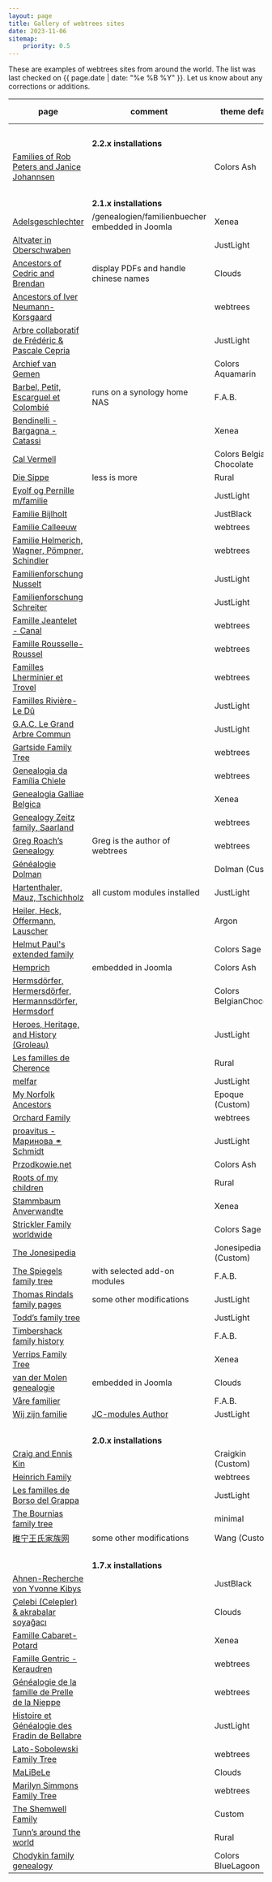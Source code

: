 ```yaml
---
layout: page
title: Gallery of webtrees sites
date: 2023-11-06
sitemap:
    priority: 0.5
---
```


These are examples of webtrees sites from around the world.  The list was last checked on
{{ page.date | date: "%e %B %Y" }}.  Let us know about any corrections or additions.

| page | comment | theme default | wt version | area (main) | contact (forum or mail) |
|---|---|---|---|---|---|
| &nbsp;|&nbsp;|&nbsp;|&nbsp;|&nbsp;|&nbsp;|
| |<b>2.2.x installations</b>| | | | |
| [Families of Rob Peters and Janice Johannsen](https://www.skatekey.net) | |Colors Ash|2.2.0-dev|nl, us| makitso@gmail.com |
| &nbsp;|&nbsp;|&nbsp;|&nbsp;|&nbsp;|&nbsp;|
| |<b>2.1.x installations</b>| | | | |
| [Adelsgeschlechter](https://www.verwandten.info) |/genealogien/familienbuecher embedded in Joomla|Xenea|2.1.17|de|otmar.mayr|
| [Altvater in Oberschwaben](https://micha-a.info/micgen) | |JustLight|2.1.18|[de,...](https://micha-a.info/micgen/tree/haupt/place-list)| MAV |
| [Ancestors of Cedric and Brendan](https://chinngroup.com/ancestors) |display PDFs and handle chinese names|Clouds|2.1.17|en| |
| [Ancestors of Iver Neumann-Korsgaard](https://iverneumann.no/webtrees) | |webtrees|2.1.18|no|iver@iverneumann.no|
| [Arbre collaboratif de Frédéric & Pascale Cepria](https://www.cepria.fr) | |JustLight|2.1.18|fr, de| |
| [Archief van Gemen](https://www.vangemen.nl) | |Colors Aquamarin|2.1.18|nl| |
| [Barbel, Petit, Escarguel et Colombié](https://barbel.synology.me/webtrees)|runs on a synology home NAS|F.A.B.|2.1.17|fr| |
| [Bendinelli - Bargagna - Catassi](http://webtrees.bendinelliclaudio.it) | | Xenea | 2.1.18 | it | |
| [Cal Vermell](https://www.calvermell.cat/webtrees) | |Colors Belgian Chocolate|2.1.17|cat| toniplanasvila@gmail.com |
| [Die Sippe](https://freris.de) |less is more |Rural|2.1.18|[de,...](https://freris.de/tree/frese/place-list)|Franz Frese|
| [Eyolf og Pernille m/familie](http://oestrem.com/webtrees) | |JustLight|2.1.17|no| |
| [Familie Bijlholt](https://www.onsverleden.eu/webtrees/tree/bijlholt)| |JustBlack|2.1.18|nl| Newbie67 |
| [Familie Calleeuw](https://stamboom.calleeuw.be) | |webtrees|2.1.17|be| webmaster@calleeuw.be |
| [Familie Helmerich, Wagner, Pömpner, Schindler](https://helmerich.family/) | |webtrees|2.1.16|de| |
| [Familienforschung Nusselt](https://family.nusselt.de) | |JustLight|2.1.18|de| |
| [Familienforschung Schreiter](https://genealogie.schreiter.info) | |JustLight|2.1.18|de| axel@schreiter.info |
| [Famille Jeantelet - Canal](https://www.jeantelet.fr/webtrees) | |webtrees|2.1.18|fr| |
| [Famille Rousselle-Roussel](http://rousselle-roussel.fr) | |webtrees|2.1.16|fr| |
| [Familles Lherminier et Trovel](http://lherminier.fr/webtrees) | |webtrees|2.1.18|fr| |
| [Familles Rivière-Le Dû](https://gustine.eu/wt) | |JustLight|2.1.18|[fr](https://webtrees.gustine.eu/tree/Riviere-LeDu/place-list)| gustine@ovh.fr |
| [G.A.C. Le Grand Arbre Commun](https://wt.rauhut.eu) | |JustLight|2.1.18|fr, de, us| andreas@rauhut.eu |
| [Gartside Family Tree](https://gartside.net/webtrees) | |webtrees|2.1.16|us| |
| [Genealogia da Família Chiele](https://www.chiele.net) | |webtrees|2.1.16|it| |
| [Genealogia Galliae Belgica](https://www.ghezibde.net/genealogie) | |Xenea|2.1.16|be| avdl |
| [Genealogy Zeitz family, Saarland](https://www.zeitzfamily.org/webtrees_2012) | |webtrees|2.1.16|de| |
| [Greg Roach’s Genealogy](https://fisharebest.webtrees.net) |Greg is the author of webtrees|webtrees|2.1.18|en|fisharebest|
| [Généalogie Dolman](https://www.dolman.fr) | |Dolman (Custom)|2.1.17|[fr, en](https://dolman.fr/tree/dolman.ged/place-list)| |
| [Hartenthaler, Mauz, Tschichholz](https://ahnen.hartenthaler.eu) |all custom modules installed|JustLight|2.1.18|de, at|hermann|
| [Heiler, Heck, Offermann, Lauscher](https://www.heiler-ahnen.de) | |Argon|2.1.18|[de](https://www.heiler-ahnen.de/webtrees/tree/heiler/place-list)| jheiler |
| [Helmut Paul's extended family](https://www.helmutpaul.at) | |Colors Sage|2.1.17|at| anjop |
| [Hemprich](https://www.familienforschung-hemprich.de/index.php/en/hemprich-pedigree) |embedded in Joomla|Colors Ash|2.1.17|[de](https://www.familienforschung-hemprich.de/webtrees2/index.php?route=%2Fwebtrees2%2Ftree%2Fhemprich%2Fvesta-place-list)| |
| [Hermsdörfer, Hermersdörfer, Hermannsdörfer, Hermsdorf](https://hermsdoerfer.familyds.com/webtrees) | |Colors BelgianChocolate|2.1.18|de| dietmar.hermsdoerfer@gmail.com |
| [Heroes, Heritage, and History (Groleau)](https://unigen.us) | |JustLight|2.1.18|us| WGroleau |
| [Les familles de Cherence](https://www.cherence95-fr.org/webtrees) | |Rural|2.1.18|fr| |
| [melfar](https://melfar.dk/webtrees) | |JustLight|2.1.18|dk| |
| [My Norfolk Ancestors](https://mynorfolkancestors.net) | |Epoque (Custom)|2.1.16|en| |
| [Orchard Family](https://www.ourkin.org) | |webtrees|2.1.16|au| |
| [proavitus - Маринова ⚭ Schmidt](https://www.proavitus.de) | |JustLight|2.1.18|[de,cz,...](https://proavitus.de/tree/proavitus/vesta-place-list)| ungeahnt |
| [Przodkowie.net](https://przodkowie.net) | |Colors Ash|2.1.17|pl| |
| [Roots of my children](https://genealogy.dbq-andersons.com) | |Rural|2.1.16| us | dbq-andersons |
| [Stammbaum Anverwandte](https://stammbaum.anverwandte.info) | |Xenea|2.1.17|[de](https://stammbaum.anverwandte.info/tree/anverwandte/place-list)| klemens@miehe.de |
| [Strickler Family worldwide](https://www.strickler.info/webtrees) | |Colors Sage|2.1.18|de| |
| [The Jonesipedia](https://www.jonesipedia.com) | |Jonesipedia (Custom)|2.1.18|us| |
| [The Spiegels family tree](https://ourtree.thespiegels.com) |with selected add-on modules|F.A.B.|2.1.16|[de, us](https://ourtree.thespiegels.com/tree/1/place-list)|Bogie|
| [Thomas Rindals family pages](https://thomas.rindal.name) | some other modifications |JustLight|2.1.17|no| |
| [Todd’s family tree](https://webtrees.mstevetodd.com) | |JustLight|2.1.17|us| mstevetodd@gmail.com |
| [Timbershack family history](https://www.timbershack.co.uk) | |F.A.B.|2.1.18|uk, scot| |
| [Verrips Family Tree](https://verrips.com) | |Xenea|2.1.17|nl| |
| [van der Molen genealogie](http://www.vdrmolen.com/genealogie-van-der-molen/webtrees-bridge)|embedded in Joomla|Clouds|2.1.6|nl| |
| [Våre familier](https://visitusinmaputo.com/webtree) | |F.A.B.|2.1.18|[no](https://visitusinmaputo.com/webtree/tree/familie/place-list)| HRN |
| [Wij zijn familie](https://wijzijnfamilie.nl) | [JC-modules Author](https://github.com/JustCarmen) |JustLight|2.1.18|[nl](https://wijzijnfamilie.nl/tree/wijzijnfamilie/place-list)| JustCarmen |
| &nbsp;|&nbsp;|&nbsp;|&nbsp;|&nbsp;|&nbsp;|
| |<b>2.0.x installations</b>| | | | |
| [Craig and Ennis Kin](https://craigkin.com/tree/Craig) | |Craigkin (Custom)|2.0.11|us| |
| [Heinrich Family](http://www.heinrich.id.au/webtrees) | |webtrees|2.0.17|au| |
| [Les familles de Borso del Grappa](http://www.venarbol.net/borsodg31) | |JustLight|2.0.25|it| |
| [The Bournias family tree](http://webtrees.bournias.net) | |minimal|2.0.25|gr| |
| [睢宁王氏家族网](https://www.snwsjz.com) |some other modifications|Wang (Custom)|2.0.19|cn| |
| &nbsp;|&nbsp;|&nbsp;|&nbsp;|&nbsp;|&nbsp;|
| |<b>1.7.x installations</b>| | | | |
| [Ahnen-Recherche von Yvonne Kibys](http://www.ahnen-recherche.de/webtrees) | | JustBlack | 1.7.11 | de | |
| [Çelebi (Celepler) & akrabalar soyağacı](https://www.celebi24.com) | |Clouds|1.7.20|tr| |
| [Famille Cabaret-Potard](http://genea.mont-saint-jean.com) | |Xenea|1.7.17|fr| |
| [Famille Gentric - Keraudren](http://andre.gentric.free.fr/webtrees) | |webtrees|1.7.13|fr| |
| [Généalogie de la famille de Prelle de la Nieppe](https://genealogie.deprelledelanieppe.be) | |webtrees|1.7.19|be| info@deprelledelanieppe.be |
| [Histoire et Généalogie des Fradin de Bellabre](https://www.bellabre.com) | |JustLight|1.7.17|fr| |
| [Lato-Sobolewski Family Tree](https://www.familytree.latoga.com) | |webtrees|1.7.19|pl| |
| [MaLiBeLe](http://www.malibele.org) | |Clouds|1.7.19|fr| roland.bouat@lorand.org |
| [Marilyn Simmons Family Tree](http://www.josephsimmons.com) | |webtrees|1.7.20|bm| |
| [The Shemwell Family](https://shemwellfamily.com) | |Custom|1.7.20|us| |
| [Tunn’s around the world](https://tunn.synology.me/gen) | |Rural|1.7.14|en| |
| [Chodykin family genealogy](http://www.chodykin.lt) | |Colors BlueLagoon|1.7.9|lt| Forbidden!!! |


